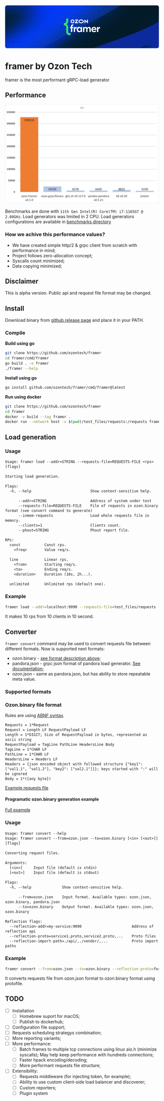 ![logo](./assets/logo.png)
# framer by Ozon Tech
framer is the most performant gRPC-load generator

## Performance
![benchmark chart](./assets/benchmark_chart.png)

Benchmarks are done with `11th Gen Intel(R) Core(TM) i7-1165G7 @ 2.80GHz`.
Load generators was limited in 2 CPU.
Load generators configurations are available in [benchmarks directory](./benchmarks)

### How we achive this performance values?
* We have created simple http/2 & grpc client from scratch with performance in mind;
* Project follows zero-allocation concept;
* Syscalls count minimized;
* Data copying minimized;

## Disclaimer
This is alpha version. Public api and request file format may be changed.

## Install
Download binary from [github release page](https://github.com/ozontech/framer/releases/latest) and place it in your PATH.

### Compile
**Build using go**

```sh
git clone https://github.com/ozontech/framer
cd framer/cmd/framer
go build . -o framer
./framer --help
```

**Install using go**
```sh
go install github.com/ozontech/framer/cmd/framer@latest
```

**Run using docker**
```sh
git clone https://github.com/ozontech/framer
cd framer
docker -v build --tag framer .
docker run --network host -v $(pwd)/test_files/requests:/requests framer load --addr=localhost:9090 --requests-file=test_files/requests --clients 10 const 10 --duration 10s
```

## Load generation
### Usage
```
Usage: framer load --addr=STRING --requests-file=REQUESTS-FILE <rps> [flags]

Starting load generation.

Flags:
  -h, --help                           Show context-sensitive help.

      --addr=STRING                    Address of system under test
      --requests-file=REQUESTS-FILE    File of requests in ozon.binary format (see convert command to generate)
      --inmem-requests                 Load whole requests file in memory.
      --clients=1                      Clients count.
      --phout=STRING                   Phout report file.

RPs:
  const           Const rps.
    <freq>        Value req/s.

  line            Linear rps.
    <from>        Starting req/s.
    <to>          Ending req/s.
    <duration>    Duration (10s, 2h...).

  unlimited       Unlimited rps (default one).
```

### Example
```sh
framer load --addr=localhost:9090 --requests-file=test_files/requests --clients 10 const 10 --duration 10s
```
It makes 10 rps from 10 clients in 10 second.

## Converter
`framer convert` command may be used to convert requests file between different formats.
Now is supported next formats:
* ozon.binary - [see format description above](#ozon.binary-file-format);
* pandora.json - grpc json format of pandora load generator. [See documentation](https://yandex.cloud/ru/docs/load-testing/concepts/payloads/grpc-json);
* ozon.json - same as pandora.json, but has ability to store repeatable meta value.

### Supported formats
### Ozon.binary file format
Rules are using [ABNF syntax](https://tools.ietf.org/html/rfc5234).

```abnf
Requests = 1*Request
Request = Length LF RequestPayload LF
Length = 1*DIGIT; Size of RequestPayload in bytes, represented as ascii string
RequestPayload = TagLine PathLine HeadersLine Body
TagLine = 1*CHAR LF
PathLine = 1*CHAR LF
HeadersLine = Headers LF
Headers = {json encoded object with followed structure {"key1": ["val1.1", "val1.2"], "key2": ["val2.1"]}}; keys started with ":" will be ignored
Body = 1*({any byte})
```

[Example requests file](https://github.com/ozontech/framer/-/blob/master/test_files/requests)

#### Programatic ozon.binary generation example
[Full example](./examples/requestsgen)

### Usage
```
Usage: framer convert --help
Usage: framer convert --from=ozon.json --to=ozon.binary [<in> [<out>]] [flags]

Converting request files.

Arguments:
  [<in>]     Input file (default is stdin)
  [<out>]    Input file (default is stdout)

Flags:
  -h, --help              Show context-sensitive help.

      --from=ozon.json    Input format. Available types: ozon.json, ozon.binary, pandora.json
      --to=ozon.binary    Output format. Available types: ozon.json, ozon.binary

Reflection flags:
  --reflection-addr=my-service:9090                       Address of reflection api
  --reflection-proto=service1.proto,service2.proto,...    Proto files
  --reflection-import-path=./api/,./vendor/,...           Proto import paths
```

### Example
```sh
framer convert --from=ozon.json --to=ozon.binary --reflection-proto=formats/grpc/ozon/json/encoding/testproto/service.proto formats/grpc/test_files/requests.ozon.json
```
It converts requests file from ozon.json format to ozon.binary format using protofile.

## TODO
- [ ] Installation
    - [ ] Homebrew suport for macOS;
    - [ ] Publish to dockerhub;
- [ ] Configuration file support;
- [ ] Requests scheduling strategys combination;
- [ ] More reporting variants;
- [ ] More performance:
    - [ ] Batch frames to multiple tcp connections using linux aio.h (minimize syscalls); May help keep performance with hundreds connections;
    - [ ] Faster hpack encoding/decoding;
    - [ ] More performant requests file structure;
- [ ] Extensibility:
    - [ ] Requests middleware (for injecting token, for example);
    - [ ] Ability to use custom client-side load balancer and discoverer;
    - [ ] Custom reporters;
    - [ ] Plugin system
